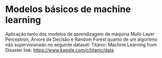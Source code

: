 # Modelos básicos de machine learning
Aplicação tanto dos modelos de aprendizagem de máquina Multi-Layer Perceptron, Árvore de Decisão e Random Forest quanto de um algoritmo não supervisionado no seguinte dataset:
Titanic: Machine Learning from Disaster
link: https://www.kaggle.com/c/titanic/data 
